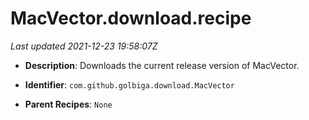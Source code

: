 # MacVector.download.recipe

_Last updated 2021-12-23 19:58:07Z_

- **Description**: Downloads the current release version of MacVector.

- **Identifier**: `com.github.golbiga.download.MacVector`

- **Parent Recipes**: `None`
